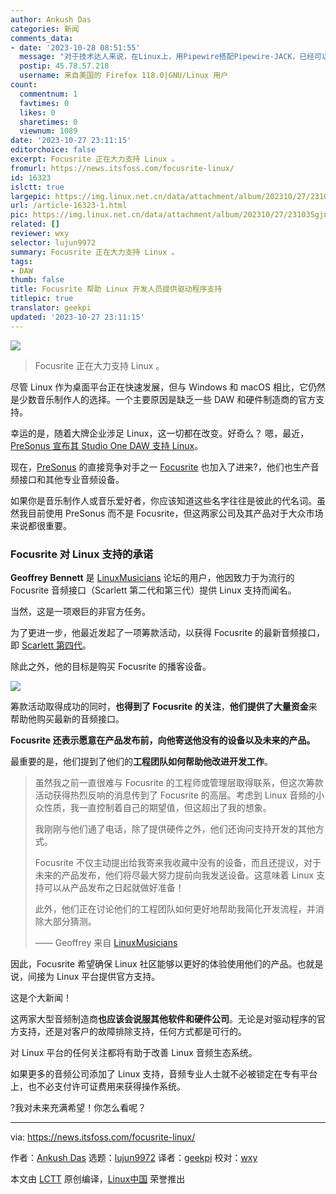 ```yaml
---
author: Ankush Das
categories: 新闻
comments_data:
- date: '2023-10-28 08:51:55'
  message: "对于技术达人来说，在Linux上，用Pipewire搭配Pipewire-JACK，已经可以发挥Focusrite声卡的表现。<br />\r\n但相较于JACK，有官方支持自然更棒，音乐人用起来更舒心。对刚刚接触Linux、目前还不擅长配置Pipewire的音乐人，尤其受用。长远来看，更多的制作人可以享受到Linux的便利，岂不美哉。"
  postip: 45.78.57.218
  username: 来自美国的 Firefox 118.0|GNU/Linux 用户
count:
  commentnum: 1
  favtimes: 0
  likes: 0
  sharetimes: 0
  viewnum: 1089
date: '2023-10-27 23:11:15'
editorchoice: false
excerpt: Focusrite 正在大力支持 Linux 。
fromurl: https://news.itsfoss.com/focusrite-linux/
id: 16323
islctt: true
largepic: https://img.linux.net.cn/data/attachment/album/202310/27/231035gjnehjvraytiwtbw.jpg
url: /article-16323-1.html
pic: https://img.linux.net.cn/data/attachment/album/202310/27/231035gjnehjvraytiwtbw.jpg.thumb.jpg
related: []
reviewer: wxy
selector: lujun9972
summary: Focusrite 正在大力支持 Linux 。
tags:
- DAW
thumb: false
title: Focusrite 帮助 Linux 开发人员提供驱动程序支持
titlepic: true
translator: geekpi
updated: '2023-10-27 23:11:15'
---
```


![](https://img.linux.net.cn/data/attachment/album/202310/27/231035gjnehjvraytiwtbw.jpg)



> 
> Focusrite 正在大力支持 Linux 。
> 
> 
> 


尽管 Linux 作为桌面平台正在快速发展，但与 Windows 和 macOS 相比，它仍然是少数音乐制作人的选择。一个主要原因是缺乏一些 DAW 和硬件制造商的官方支持。


幸运的是，随着大牌企业涉足 Linux，这一切都在改变。好奇么？ 嗯，最近，[PreSonus 宣布其 Studio One DAW 支持 Linux](/article-16254-1.html)。


现在，[PreSonus](https://www.presonus.com/) 的直接竞争对手之一 [Focusrite](https://focusrite.com/) 也加入了进来?，他们也生产音频接口和其他专业音频设备。


如果你是音乐制作人或音乐爱好者，你应该知道这些名字往往是彼此的代名词。虽然我目前使用 PreSonus 而不是 Focusrite，但这两家公司及其产品对于大众市场来说都很重要。


### Focusrite 对 Linux 支持的承诺


**Geoffrey Bennett** 是 [LinuxMusicians](https://linuxmusicians.com/) 论坛的用户，他因致力于为流行的 Focusrite 音频接口（Scarlett 第二代和第三代）提供 Linux 支持而闻名。


当然，这是一项艰巨的非官方任务。


为了更进一步，他最近发起了一项筹款活动，以获得 Focusrite 的最新音频接口，即 [Scarlett 第四代](https://focusrite.com/scarlett/4th-generation)。


除此之外，他的目标是购买 Focusrite 的播客设备。


![](https://img.linux.net.cn/data/attachment/album/202310/27/231116h2tpl42tv7vtvrz7.jpg)


筹款活动取得成功的同时，**也得到了 Focusrite 的关注**，**他们提供了大量资金**来帮助他购买最新的音频接口。


**Focusrite 还表示愿意在产品发布前，向他寄送他没有的设备以及未来的产品。**


最重要的是，他们提到了他们的**工程团队如何帮助他改进开发工作**。



> 
> 虽然我之前一直很难与 Focusrite 的工程师或管理层取得联系，但这次筹款活动获得热烈反响的消息传到了 Focusrite 的高层。考虑到 Linux 音频的小众性质，我一直控制着自己的期望值，但这超出了我的想象。
> 
> 
> 我刚刚与他们通了电话，除了提供硬件之外，他们还询问支持开发的其他方式。
> 
> 
> Focusrite 不仅主动提出给我寄来我收藏中没有的设备，而且还提议，对于未来的产品发布，他们将尽最大努力提前向我发送设备。这意味着 Linux 支持可以从产品发布之日起就做好准备！
> 
> 
> 此外，他们正在讨论他们的工程团队如何更好地帮助我简化开发流程，并消除大部分猜测。
> 
> 
> —— Geoffrey 来自 [LinuxMusicians](https://linuxmusicians.com/viewtopic.php?t=26173&start=15)
> 
> 
> 


因此，Focusrite 希望确保 Linux 社区能够以更好的体验使用他们的产品。也就是说，间接为 Linux 平台提供官方支持。


这是个大新闻！


这两家大型音频制造商**也应该会说服其他软件和硬件公司**。无论是对驱动程序的官方支持，还是对客户的故障排除支持，任何方式都是可行的。


对 Linux 平台的任何关注都将有助于改善 Linux 音频生态系统。


如果更多的音频公司添加了 Linux 支持，音频专业人士就不必被锁定在专有平台上，也不必支付许可证费用来获得操作系统。


?我对未来充满希望！你怎么看呢？




---


via: <https://news.itsfoss.com/focusrite-linux/>


作者：[Ankush Das](https://news.itsfoss.com/author/ankush/) 选题：[lujun9972](https://github.com/lujun9972) 译者：[geekpi](https://github.com/geekpi) 校对：[wxy](https://github.com/wxy)


本文由 [LCTT](https://github.com/LCTT/TranslateProject) 原创编译，[Linux中国](https://linux.cn/) 荣誉推出